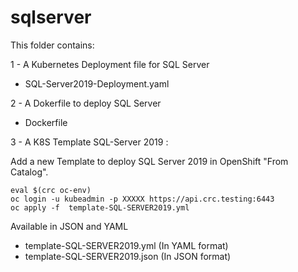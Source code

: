 # sqlserver

This folder contains:

1 - A Kubernetes Deployment file for SQL Server 
- SQL-Server2019-Deployment.yaml

2 - A Dokerfile to deploy SQL Server
- Dockerfile

3 - A K8S Template SQL-Server 2019 :

Add a new Template to deploy SQL Server 2019 in OpenShift "From Catalog".

```shell
eval $(crc oc-env)
oc login -u kubeadmin -p XXXXX https://api.crc.testing:6443
oc apply -f  template-SQL-SERVER2019.yml
```


Available in JSON and YAML
- template-SQL-SERVER2019.yml (In YAML format)
- template-SQL-SERVER2019.json (In JSON format)
